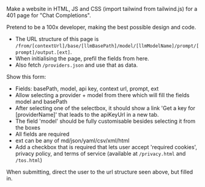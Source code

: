 Make a website in HTML, JS and CSS (import tailwind from tailwind.js) for a 401 page for "Chat Completions".

Pretend to be a 100x developer, making the best possible design and code.

- The URL structure of this page is `/from/[contextUrl]/base/[llmBasePath]/model/[llmModelName]/prompt/[prompt]/output.[ext]`.
- When initialising the page, prefil the fields from here.
- Also fetch `/providers.json` and use that as data.

Show this form:

- Fields: basePath, model, api key, context url, prompt, ext
- Allow selecting a provider + model from there which will fill the fields model and basePath
- After selecting one of the selectbox, it should show a link 'Get a key for [providerName]' that leads to the apiKeyUrl in a new tab.
- The field 'model' should be fully customisable besides selecting it from the boxes
- All fields are required
- ext can be any of md/json/yaml/csv/xml/html
- Add a checkbox that is required that lets user accept 'required cookies', privacy policy, and terms of service (available at `/privacy.html` and `/tos.html`)

When submitting, direct the user to the url structure seen above, but filled in.
